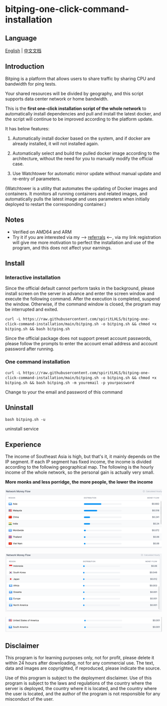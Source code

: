 # bitping-one-click-command-installation

## Language

[English](README.md) | [中文文档](README_zh.md)

## **Introduction**

Bitping is a platform that allows users to share traffic by sharing CPU and bandwidth for ping tests.

Your shared resources will be divided by geography, and this script supports data center network or home bandwidth.

This is the **first one-click installation script of the whole network** to automatically install dependencies and pull and install the latest docker, and the script will continue to be improved according to the platform update.

It has below features:

1. Automatically install docker based on the system, and if docker are already installed, it will not installed again.

2. Automatically select and build the pulled docker image according to the architecture, without the need for you to manually modify the official case.

3. Use Watchtower for automatic mirror update without manual update and re-entry of parameters.

(Watchtower is a utility that automates the updating of Docker images and containers. It monitors all running containers and related images, and automatically pulls the latest image and uses parameters when initially deployed to restart the corresponding container.)

## Notes

- Verified on AMD64 and ARM
- Try it if you are interested via my --> [referrals](https://app.bitping.com?r=2RUmPa_f) <--, via my link registration will give me more motivation to perfect the installation and use of the program, and this does not affect your earnings.

## Install

### Interactive installation

Since the official default cannot perform tasks in the background, please install screen on the server in advance and enter the screen window and execute the following command. After the execution is completed, suspend the window. Otherwise, if the command window is closed, the program may be interrupted and exited.

```shell
curl -L https://raw.githubusercontent.com/spiritLHLS/bitping-one-click-command-installation/main/bitping.sh -o bitping.sh && chmod +x bitping.sh && bash bitping.sh
```

Since the official package does not support preset account passwords, please follow the prompts to enter the account email address and account password after running.

### One command installation

```shell
curl -L https://raw.githubusercontent.com/spiritLHLS/bitping-one-click-command-installation/main/bitping.sh -o bitping.sh && chmod +x bitping.sh && bash bitping.sh -m youremail -p yourpassword
```

Change to your the email and password of this command


## Uninstall

```shell
bash bitping.sh -u
```

uninstall service

## Experience

The income of Southeast Asia is high, but that's it, it mainly depends on the IP segment. If each IP segment has fixed income, the income is divided according to the following geographical map. The following is the hourly income of the whole network, so the personal gain is actually very small.

**More monks and less porridge, the more people, the lower the income**

![](https://github.com/spiritLHLS/bitping-one-click-command-installation/raw/main/backup/d.png)

![](https://github.com/spiritLHLS/bitping-one-click-command-installation/raw/main/backup/e.png)

![](https://github.com/spiritLHLS/bitping-one-click-command-installation/raw/main/backup/f.png)


## Disclaimer

This program is for learning purposes only, not for profit, please delete it within 24 hours after downloading, not for any commercial use. The text, data and images are copyrighted, if reproduced, please indicate the source.

Use of this program is subject to the deployment disclaimer. Use of this program is subject to the laws and regulations of the country where the server is deployed, the country where it is located, and the country where the user is located, and the author of the program is not responsible for any misconduct of the user.
